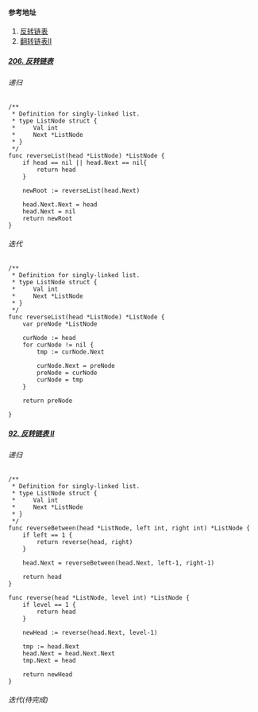 #### 参考地址
1. [反转链表](https://leetcode-cn.com/problems/reverse-linked-list/solution/zi-wo-zong-jie-by-wuy9788-qh4s/)
2. [翻转链表II](https://leetcode-cn.com/problems/reverse-linked-list-ii/submissions/)


##### [206. 反转链表](https://leetcode-cn.com/problems/reverse-linked-list/)
###### 递归
```golang []
/**
 * Definition for singly-linked list.
 * type ListNode struct {
 *     Val int
 *     Next *ListNode
 * }
 */
func reverseList(head *ListNode) *ListNode {
	if head == nil || head.Next == nil{
		return head
	}

	newRoot := reverseList(head.Next)

	head.Next.Next = head
	head.Next = nil
	return newRoot
}
```
###### 迭代
```golang []
/**
 * Definition for singly-linked list.
 * type ListNode struct {
 *     Val int
 *     Next *ListNode
 * }
 */
func reverseList(head *ListNode) *ListNode {
	var preNode *ListNode

	curNode := head
	for curNode != nil {
		tmp := curNode.Next

		curNode.Next = preNode
		preNode = curNode
		curNode = tmp
	}

	return preNode

}
```

##### [92. 反转链表 II](https://leetcode-cn.com/problems/reverse-linked-list-ii/)
###### 递归
```golang
/**
 * Definition for singly-linked list.
 * type ListNode struct {
 *     Val int
 *     Next *ListNode
 * }
 */
func reverseBetween(head *ListNode, left int, right int) *ListNode {
	if left == 1 {
		return reverse(head, right)
	}

	head.Next = reverseBetween(head.Next, left-1, right-1)

	return head
}

func reverse(head *ListNode, level int) *ListNode {
	if level == 1 {
		return head
	}

	newHead := reverse(head.Next, level-1)

	tmp := head.Next
	head.Next = head.Next.Next
	tmp.Next = head

	return newHead
}
```
###### 迭代(待完成)